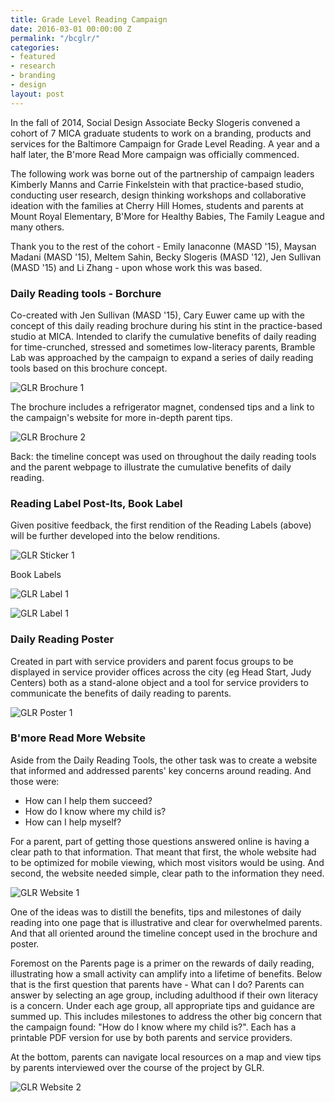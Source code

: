```yaml
---
title: Grade Level Reading Campaign
date: 2016-03-01 00:00:00 Z
permalink: "/bcglr/"
categories:
- featured
- research
- branding
- design
layout: post
---
```


In the fall of 2014, Social Design Associate Becky Slogeris convened a cohort of 7 MICA graduate students to work on a branding, products and services for the Baltimore Campaign for Grade Level Reading. A year and a half later, the B'more Read More campaign was officially commenced.

The following work was borne out of the partnership of campaign leaders Kimberly Manns and Carrie Finkelstein with that practice-based studio, conducting user research, design thinking workshops and collaborative ideation with the families at Cherry Hill Homes, students and parents at Mount Royal Elementary, B'More for Healthy Babies, The Family League and many others.

Thank you to the rest of the cohort - Emily Ianaconne (MASD '15), Maysan Madani (MASD '15), Meltem Sahin, Becky Slogeris (MASD '12), Jen Sullivan (MASD '15) and Li Zhang - upon whose work this was based.

### Daily Reading tools - Borchure

Co-created with Jen Sullivan (MASD '15), Cary Euwer came up with the concept of this daily reading brochure during his stint in the practice-based studio at MICA. Intended to clarify the cumulative benefits of daily reading for time-crunched, stressed and sometimes low-literacy parents, Bramble Lab was approached by the campaign to expand a series of daily reading tools based on this brochure concept.

![GLR Brochure 1](/img/glr_brochure_1.jpeg)

The brochure includes a refrigerator magnet, condensed tips and a link to the campaign's website for more in-depth parent tips.

![GLR Brochure 2](/img/glr_brochure_2.jpeg)

Back: the timeline concept was used on throughout the daily reading tools and the parent webpage to illustrate the cumulative benefits of daily reading.

### Reading Label Post-Its, Book Label

Given positive feedback, the first rendition of the Reading Labels (above) will be further developed into the below renditions.

![GLR Sticker 1](/img/glr_sticker_1.jpeg)

Book Labels

![GLR Label 1](/img/glr_label_1.jpeg)

![GLR Label 1](/img/glr_label_2.jpeg)

### Daily Reading Poster

Created in part with service providers and parent focus groups to be displayed in service provider offices across the city (eg Head Start, Judy Centers) both as a stand-alone object and a tool for service providers to communicate the benefits of daily reading to parents.

![GLR Poster 1](/img/glr_poster_1.jpeg)

### B'more Read More Website

Aside from the Daily Reading Tools, the other task was to create a website that informed and addressed parents' key concerns around reading. And those were:

* How can I help them succeed?
* How do I know where my child is?
* How can I help myself?

For a parent, part of getting those questions answered online is having a clear path to that information. That meant that first, the whole website had to be optimized for mobile viewing, which most visitors would be using. And second, the website needed simple, clear path to the information they need.

![GLR Website 1](/img/glr_website_1.png)

One of the ideas was to distill the benefits, tips and milestones of daily reading into one page that is illustrative and clear for overwhelmed parents. And that all oriented around the timeline concept used in the brochure and poster.

Foremost on the Parents page is a primer on the rewards of daily reading, illustrating how a small activity can amplify into a lifetime of benefits. Below that is the first question that parents have - What can I do? Parents can answer by selecting an age group, including adulthood if their own literacy is a concern. Under each age group, all appropriate tips and guidance are summed up. This includes milestones to address the other big concern that the campaign found: "How do I know where my child is?". Each has a printable PDF version for use by both parents and service providers.

At the bottom, parents can navigate local resources on a map and view tips by parents interviewed over the course of the project by GLR.

![GLR Website 2](/img/glr_website_2.png)
